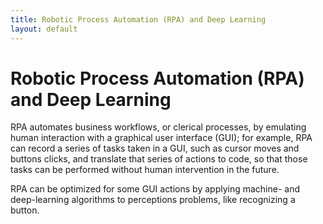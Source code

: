 ```yaml
---
title: Robotic Process Automation (RPA) and Deep Learning
layout: default
---
```


# Robotic Process Automation (RPA) and Deep Learning

RPA automates business workflows, or clerical processes, by emulating human interaction with a graphical user interface (GUI); for example, RPA can record a series of tasks taken in a GUI, such as cursor moves and buttons clicks, and translate that series of actions to code, so that those tasks can be performed without human intervention in the future.

RPA can be optimized for some GUI actions by applying machine- and deep-learning algorithms to perceptions problems, like recognizing a button. 
